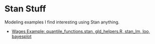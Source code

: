 # Stan Stuff
Modeling examples I find interesting using Stan anything.
  
* [Wages Example: quantile_functions.stan, gld_helpers.R, stan_lm, loo, bayesplot](https://arpasan.github.io/stan_stuff/wages.html)
